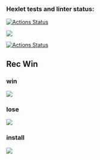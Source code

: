 ### Hexlet tests and linter status:
[![Actions Status](https://github.com/Anastasiya-Moreva/frontend-project-lvl1/workflows/hexlet-check/badge.svg)](https://github.com/Anastasiya-Moreva/frontend-project-lvl1/actions)

<a href="https://codeclimate.com/github/codeclimate/codeclimate/maintainability"><img src="https://api.codeclimate.com/v1/badges/a99a88d28ad37a79dbf6/maintainability" /></a>

[![Actions Status](https://github.com/Anastasiya-Moreva/frontend-project-lvl1/workflows/CI/badge.svg)](https://github.com/Anastasiya-Moreva/frontend-project-lvl1/actions)


## Rec Win

<link rel="alternate" type="application/x-asciicast" href="https://asciinema.org/a/2lymUPcWVSPIiw7BPECdEDmWo">

### win
<a href="https://asciinema.org/a/2lymUPcWVSPIiw7BPECdEDmWo" target="_blank"></a><img src="https://asciinema.org/a/2lymUPcWVSPIiw7BPECdEDmWo.svg"></img>

### lose
<a href="https://asciinema.org/a/nNgU6JEBLnABwgp5yxPH6Q3YK" target="_blank"></a><img src="https://asciinema.org/a/nNgU6JEBLnABwgp5yxPH6Q3YK.svg"></img>

### install
<a href="https://asciinema.org/a/wDDzMIMP7dxlqSasD84iBZ3k5" target="_blank"></a><img src="https://asciinema.org/a/wDDzMIMP7dxlqSasD84iBZ3k5.svg"></img>
